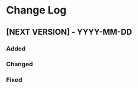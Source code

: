 # Change Log

## [NEXT VERSION] - YYYY-MM-DD

### Added

### Changed

### Fixed

<!-- reference-style links -->

[@lipkau]: https://github.com/lipkau
